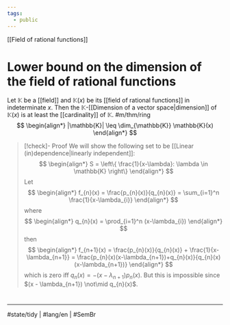 ```yaml
---
tags:
  - public
---
```

[[Field of rational functions]]
# Lower bound on the dimension of the field of rational functions

Let $\mathbb{K}$ be a [[field]] and $\mathbb{K}(x)$ be its [[field of rational functions]] in indeterminate $x$.
Then the $\mathbb{K}$-[[Dimension of a vector space|dimension]] of $\mathbb{K}(x)$ is at least the [[cardinality]] of $\mathbb{K}$. #m/thm/ring
$$
\begin{align*}
|\mathbb{K}| \leq \dim_{\mathbb{K}} \mathbb{K}(x)
\end{align*}
$$

> [!check]- Proof
> We will show the following set to be [[Linear (in)dependence|linearly independent]]:
> $$
> \begin{align*}
> S = \left\{  \frac{1}{x-\lambda}: \lambda \in \mathbb{K}  \right\}
> \end{align*}
> $$
> Let
> $$
> \begin{align*}
> f_{n}(x) = \frac{p_{n}(x)}{q_{n}(x)} = \sum_{i=1}^n \frac{1}{x-\lambda_{i}}
> \end{align*}
> $$
> where 
> $$
> \begin{align*}
> q_{n}(x) = \prod_{i=1}^n (x-\lambda_{i})
> \end{align*}
> $$
> then
> $$
> \begin{align*}
> f_{n+1}(x) = \frac{p_{n}(x)}{q_{n}(x)} + \frac{1}{x-\lambda_{n+1}} = \frac{p_{n}(x)(x-\lambda_{n+1})+q_{n}(x)}{q_{n}(x)(x-\lambda_{n+1})}
> \end{align*}
> $$
> which is zero iff $q_{n}(x) = -(x-\lambda_{n+1}) p_{n}(x)$.
> But this is impossible since $(x - \lambda_{n+1}) \not\mid q_{n}(x)$. <span class="QED"/>

#
---
#state/tidy | #lang/en | #SemBr
